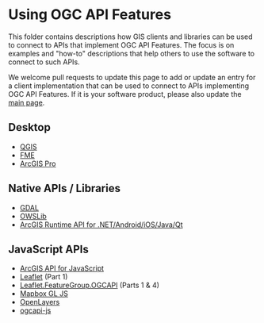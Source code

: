 # Using OGC API Features

This folder contains descriptions how GIS clients and libraries can be used to connect to APIs that implement OGC API Features. The focus is on examples and "how-to" descriptions that help others to use the software to connect to such APIs.

We welcome pull requests to update this page to add or update an entry for a client implementation that can be used to connect to APIs implementing OGC API Features. If it is your software product, please also update the [main page](../README.adoc).

## Desktop

- [QGIS](qgis.md)
- [FME](fme.md)
- [ArcGIS Pro](arcgis-pro.md)

## Native APIs / Libraries

- [GDAL](gdal.md)
- [OWSLib](owslib.md)
- [ArcGIS Runtime API for .NET/Android/iOS/Java/Qt](arcgis-runtime.md)

## JavaScript APIs

- [ArcGIS API for JavaScript](arcgis-js.md)
- [Leaflet](leaflet.md) (Part 1)
- [Leaflet.FeatureGroup.OGCAPI](leaflet-featuregroup-ogcapi.md) (Parts 1 & 4)
- [Mapbox GL JS](mapbox-gl-js.md)
- [OpenLayers](openlayers.md)
- [ogcapi-js](ogcapi-js.md)
